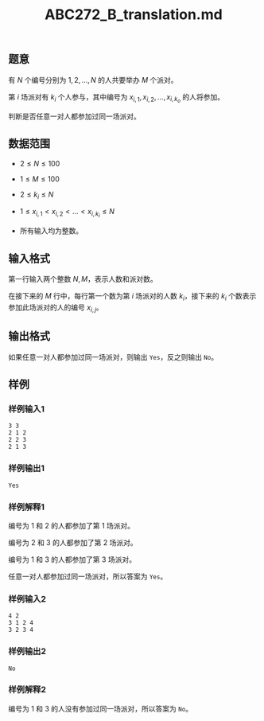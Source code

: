 ﻿---
title: "ABC272_B_translation.md"
tags: []
author: ""
created: ""
---

## 题意

有 $N$ 个编号分别为 $1,2,\dots,N$ 的人共要举办 $M$ 个派对。

第 $i$ 场派对有 $k_i$ 个人参与，其中编号为 $x_{i,1},x_{i,2},\dots,x_{i,k_o}$ 的人将参加。

判断是否任意一对人都参加过同一场派对。

## 数据范围

- $2\leq N\leq 100$

- $1\leq M\leq 100$

- $2\leq k_i\leq N$

- $1\leq x_{i,1} < x_{i,2} < \dots < x_{i,k_i} \leq N$

- 所有输入均为整数。

## 输入格式

第一行输入两个整数 $N,M$，表示人数和派对数。

在接下来的 $M$ 行中，每行第一个数为第 $i$ 场派对的人数 $k_i$，接下来的 $k_i$ 个数表示参加此场派对的人的编号 $x_{i,j}$。

## 输出格式

如果任意一对人都参加过同一场派对，则输出 `Yes`，反之则输出 `No`。

## 样例

### 样例输入1

```
3 3
2 1 2
2 2 3
2 1 3
```

### 样例输出1

```
Yes
```

### 样例解释1

编号为 $1$ 和 $2$ 的人都参加了第 $1$ 场派对。

编号为 $2$ 和 $3$ 的人都参加了第 $2$ 场派对。

编号为 $1$ 和 $3$ 的人都参加了第 $3$ 场派对。

任意一对人都参加过同一场派对，所以答案为 `Yes`。

### 样例输入2

```
4 2
3 1 2 4
3 2 3 4
```

### 样例输出2

```
No
```

### 样例解释2

编号为 $1$ 和 $3$ 的人没有参加过同一场派对，所以答案为 `No`。

